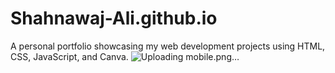 # Shahnawaj-Ali.github.io
A personal portfolio showcasing my web development projects using HTML, CSS, JavaScript, and Canva.
 ![Uploading mobile.png…]()

